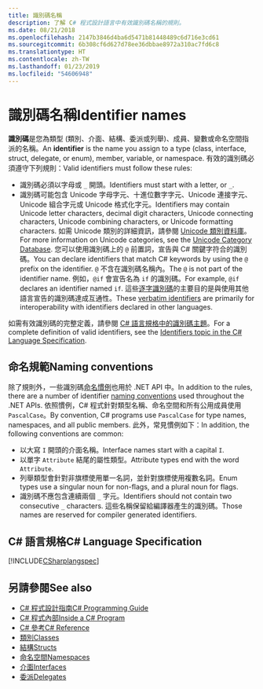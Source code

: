 ```yaml
---
title: 識別碼名稱
description: 了解 C# 程式設計語言中有效識別碼名稱的規則。
ms.date: 08/21/2018
ms.openlocfilehash: 2147b3846d4ba6d5471b81448489c6d716e3cd61
ms.sourcegitcommit: 6b308cf6d627d78ee36dbbae8972a310ac7fd6c8
ms.translationtype: HT
ms.contentlocale: zh-TW
ms.lasthandoff: 01/23/2019
ms.locfileid: "54606948"
---
```

# <a name="identifier-names"></a><span data-ttu-id="6fa2e-103">識別碼名稱</span><span class="sxs-lookup"><span data-stu-id="6fa2e-103">Identifier names</span></span>

<span data-ttu-id="6fa2e-104">**識別碼**是您為類型 (類別、介面、結構、委派或列舉)、成員、變數或命名空間指派的名稱。</span><span class="sxs-lookup"><span data-stu-id="6fa2e-104">An **identifier** is the name you assign to a type (class, interface, struct, delegate, or enum), member, variable, or namespace.</span></span> <span data-ttu-id="6fa2e-105">有效的識別碼必須遵守下列規則：</span><span class="sxs-lookup"><span data-stu-id="6fa2e-105">Valid identifiers must follow these rules:</span></span>

- <span data-ttu-id="6fa2e-106">識別碼必須以字母或 `_` 開頭。</span><span class="sxs-lookup"><span data-stu-id="6fa2e-106">Identifiers must start with a letter, or `_`.</span></span>
- <span data-ttu-id="6fa2e-107">識別碼可能包含 Unicode 字母字元、十進位數字字元、Unicode 連接字元、 Unicode 組合字元或 Unicode 格式化字元。</span><span class="sxs-lookup"><span data-stu-id="6fa2e-107">Identifiers may contain Unicode letter characters, decimal digit characters, Unicode connecting characters, Unicode combining characters, or Unicode formatting characters.</span></span> <span data-ttu-id="6fa2e-108">如需 Unicode 類別的詳細資訊，請參閱 [Unicode 類別資料庫](https://www.unicode.org/reports/tr44/)。</span><span class="sxs-lookup"><span data-stu-id="6fa2e-108">For more information on Unicode categories, see the [Unicode Category Database](https://www.unicode.org/reports/tr44/).</span></span>
<span data-ttu-id="6fa2e-109">您可以使用識別碼上的 `@` 前置詞，宣告與 C# 關鍵字符合的識別碼。</span><span class="sxs-lookup"><span data-stu-id="6fa2e-109">You can declare identifiers that match C# keywords by using the `@` prefix on the identifier.</span></span> <span data-ttu-id="6fa2e-110">`@` 不含在識別碼名稱內。</span><span class="sxs-lookup"><span data-stu-id="6fa2e-110">The `@` is not part of the identifier name.</span></span> <span data-ttu-id="6fa2e-111">例如，`@if` 會宣告名為 `if` 的識別碼。</span><span class="sxs-lookup"><span data-stu-id="6fa2e-111">For example, `@if` declares an identifier named `if`.</span></span> <span data-ttu-id="6fa2e-112">這些[逐字識別碼](../../language-reference/tokens/verbatim.md)的主要目的是與使用其他語言宣告的識別碼達成互通性。</span><span class="sxs-lookup"><span data-stu-id="6fa2e-112">These [verbatim identifiers](../../language-reference/tokens/verbatim.md) are primarily for interoperability with identifiers declared in other languages.</span></span>

<span data-ttu-id="6fa2e-113">如需有效識別碼的完整定義，請參閱 [C# 語言規格中的識別碼主題](../../../../_csharplang/spec/lexical-structure.md#identifiers)。</span><span class="sxs-lookup"><span data-stu-id="6fa2e-113">For a complete definition of valid identifiers, see the [Identifiers topic in the C# Language Specification](../../../../_csharplang/spec/lexical-structure.md#identifiers).</span></span>

## <a name="naming-conventions"></a><span data-ttu-id="6fa2e-114">命名規範</span><span class="sxs-lookup"><span data-stu-id="6fa2e-114">Naming conventions</span></span>

<span data-ttu-id="6fa2e-115">除了規則外，一些識別碼[命名慣例](../../../standard/design-guidelines/naming-guidelines.md)也用於 .NET API 中。</span><span class="sxs-lookup"><span data-stu-id="6fa2e-115">In addition to the rules, there are a number of identifier [naming conventions](../../../standard/design-guidelines/naming-guidelines.md) used throughout the .NET APIs.</span></span> <span data-ttu-id="6fa2e-116">依照慣例，C# 程式針對類型名稱、命名空間和所有公用成員使用 `PascalCase`。</span><span class="sxs-lookup"><span data-stu-id="6fa2e-116">By convention, C# programs use `PascalCase` for type names, namespaces, and all public members.</span></span> <span data-ttu-id="6fa2e-117">此外，常見慣例如下：</span><span class="sxs-lookup"><span data-stu-id="6fa2e-117">In addition, the following conventions are common:</span></span>

- <span data-ttu-id="6fa2e-118">以大寫 `I` 開頭的介面名稱。</span><span class="sxs-lookup"><span data-stu-id="6fa2e-118">Interface names start with a capital `I`.</span></span>
- <span data-ttu-id="6fa2e-119">以單字 `Attribute` 結尾的屬性類型。</span><span class="sxs-lookup"><span data-stu-id="6fa2e-119">Attribute types end with the word `Attribute`.</span></span>
- <span data-ttu-id="6fa2e-120">列舉類型會針對非旗標使用單一名詞，並針對旗標使用複數名詞。</span><span class="sxs-lookup"><span data-stu-id="6fa2e-120">Enum types use a singular noun for non-flags, and a plural noun for flags.</span></span>
- <span data-ttu-id="6fa2e-121">識別碼不應包含連續兩個 `_` 字元。</span><span class="sxs-lookup"><span data-stu-id="6fa2e-121">Identifiers should not contain two consecutive `_` characters.</span></span> <span data-ttu-id="6fa2e-122">這些名稱保留給編譯器產生的識別碼。</span><span class="sxs-lookup"><span data-stu-id="6fa2e-122">Those names are reserved for compiler generated identifiers.</span></span>

## <a name="c-language-specification"></a><span data-ttu-id="6fa2e-123">C# 語言規格</span><span class="sxs-lookup"><span data-stu-id="6fa2e-123">C# Language Specification</span></span>

[!INCLUDE[CSharplangspec](~/includes/csharplangspec-md.md)]  
  
## <a name="see-also"></a><span data-ttu-id="6fa2e-124">另請參閱</span><span class="sxs-lookup"><span data-stu-id="6fa2e-124">See also</span></span>

- [<span data-ttu-id="6fa2e-125">C# 程式設計指南</span><span class="sxs-lookup"><span data-stu-id="6fa2e-125">C# Programming Guide</span></span>](../index.md)
- [<span data-ttu-id="6fa2e-126">C# 程式內部</span><span class="sxs-lookup"><span data-stu-id="6fa2e-126">Inside a C# Program</span></span>](../inside-a-program/index.md)
- [<span data-ttu-id="6fa2e-127">C# 參考</span><span class="sxs-lookup"><span data-stu-id="6fa2e-127">C# Reference</span></span>](../../language-reference/index.md)
- [<span data-ttu-id="6fa2e-128">類別</span><span class="sxs-lookup"><span data-stu-id="6fa2e-128">Classes</span></span>](../classes-and-structs/classes.md)
- [<span data-ttu-id="6fa2e-129">結構</span><span class="sxs-lookup"><span data-stu-id="6fa2e-129">Structs</span></span>](../classes-and-structs/structs.md)
- [<span data-ttu-id="6fa2e-130">命名空間</span><span class="sxs-lookup"><span data-stu-id="6fa2e-130">Namespaces</span></span>](../namespaces/index.md)
- [<span data-ttu-id="6fa2e-131">介面</span><span class="sxs-lookup"><span data-stu-id="6fa2e-131">Interfaces</span></span>](../interfaces/index.md)
- [<span data-ttu-id="6fa2e-132">委派</span><span class="sxs-lookup"><span data-stu-id="6fa2e-132">Delegates</span></span>](../delegates/index.md)
